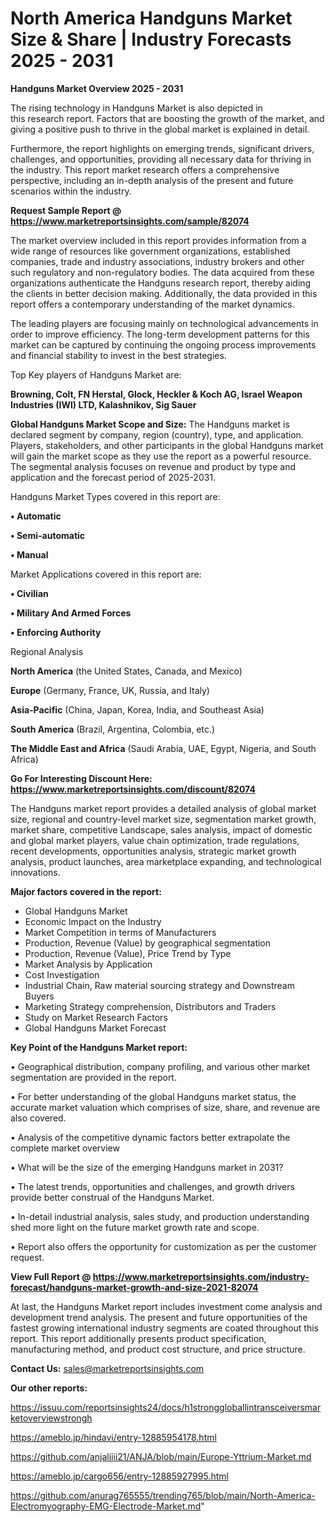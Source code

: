 # North America Handguns Market Size & Share | Industry Forecasts 2025 - 2031

<Strong> Handguns Market Overview 2025 - 2031</strong>

The rising technology in Handguns Market is also depicted in this research report. Factors that are boosting the growth of the market, and giving a positive push to thrive in the global market is explained in detail.

Furthermore, the report highlights on emerging trends, significant drivers, challenges, and opportunities, providing all necessary data for thriving in the industry. This report market research offers a comprehensive perspective, including an in-depth analysis of the present and future scenarios within the industry.

<strong>Request Sample Report @ <a href=https://www.marketreportsinsights.com/sample/82074>https://www.marketreportsinsights.com/sample/82074</a></strong>

The market overview included in this report provides information from a wide range of resources like government organizations, established companies, trade and industry associations, industry brokers and other such regulatory and non-regulatory bodies. The data acquired from these organizations authenticate the Handguns research report, thereby aiding the clients in better decision making. Additionally, the data provided in this report offers a contemporary understanding of the market dynamics.

The leading players are focusing mainly on technological advancements in order to improve efficiency. The long-term development patterns for this market can be captured by continuing the ongoing process improvements and financial stability to invest in the best strategies.

Top Key players of Handguns Market are:

<strong>Browning, Colt, FN Herstal, Glock, Heckler & Koch AG, Israel Weapon Industries (IWI) LTD, Kalashnikov, Sig Sauer</strong>

<strong><b>Global Handguns Market Scope and Size:</b></strong>
The Handguns market is declared segment by company, region (country), type, and application. Players, stakeholders, and other participants in the global Handguns market will gain the market scope as they use the report as a powerful resource. The segmental analysis focuses on revenue and product by type and application and the forecast period of 2025-2031.

Handguns Market Types covered in this report are:

<strong>• Automatic

• Semi-automatic

• Manual</strong>

Market Applications covered in this report are:

<strong>• Civilian

• Military And Armed Forces

• Enforcing Authority</strong> 

Regional Analysis

<strong>North America</strong> (the United States, Canada, and Mexico)

<strong>Europe</strong> (Germany, France, UK, Russia, and Italy)

<strong>Asia-Pacific</strong> (China, Japan, Korea, India, and Southeast Asia)

<strong>South America</strong> (Brazil, Argentina, Colombia, etc.)

<strong>The Middle East and Africa</strong> (Saudi Arabia, UAE, Egypt, Nigeria, and South Africa)

<strong>Go For Interesting Discount Here: <a href=https://www.marketreportsinsights.com/discount/82074>https://www.marketreportsinsights.com/discount/82074</a></strong>

The Handguns market report provides a detailed analysis of global market size, regional and country-level market size, segmentation market growth, market share, competitive Landscape, sales analysis, impact of domestic and global market players, value chain optimization, trade regulations, recent developments, opportunities analysis, strategic market growth analysis, product launches, area marketplace expanding, and technological innovations.

<strong><b>Major factors covered in the report:</b></strong>
<ul>
  <li>Global Handguns Market </li>
  <li>Economic Impact on the Industry</li>
  <li>Market Competition in terms of Manufacturers</li>
  <li>Production, Revenue (Value) by geographical segmentation</li>
  <li>Production, Revenue (Value), Price Trend by Type</li>
  <li>Market Analysis by Application</li>
  <li>Cost Investigation</li>
  <li>Industrial Chain, Raw material sourcing strategy and Downstream Buyers</li>
  <li>Marketing Strategy comprehension, Distributors and Traders</li>
  <li>Study on Market Research Factors</li>
  <li>Global Handguns Market Forecast</li>
</ul>

<strong><b>Key Point of the Handguns Market report:</b></strong>

• Geographical distribution, company profiling, and various other market segmentation are provided in the report.

• For better understanding of the global Handguns market status, the accurate market valuation which comprises of size, share, and revenue are also covered.

• Analysis of the competitive dynamic factors better extrapolate the complete market overview

• What will be the size of the emerging Handguns market in 2031?

• The latest trends, opportunities and challenges, and growth drivers provide better construal of the Handguns Market.

• In-detail industrial analysis, sales study, and production understanding shed more light on the future market growth rate and scope.

• Report also offers the opportunity for customization as per the customer request.

<strong><b>View Full Report @ <a href=https://www.marketreportsinsights.com/industry-forecast/handguns-market-growth-and-size-2021-82074>https://www.marketreportsinsights.com/industry-forecast/handguns-market-growth-and-size-2021-82074</a></b></strong>


At last, the Handguns Market report includes investment come analysis and development trend analysis. The present and future opportunities of the fastest growing international industry segments are coated throughout this report. This report additionally presents product specification, manufacturing method, and product cost structure, and price structure.

<strong>Contact Us:</strong>
sales@marketreportsinsights.com

<strong>Our other reports:</strong>

<a href=https://issuu.com/reportsinsights24/docs/h1stronggloballintransceiversmarketoverviewstrongh>https://issuu.com/reportsinsights24/docs/h1stronggloballintransceiversmarketoverviewstrongh</a>

<a href=https://ameblo.jp/hindavi/entry-12885954178.html>https://ameblo.jp/hindavi/entry-12885954178.html</a>

<a href=https://github.com/anjaliiii21/ANJA/blob/main/Europe-Yttrium-Market.md>https://github.com/anjaliiii21/ANJA/blob/main/Europe-Yttrium-Market.md</a>

<a href=https://ameblo.jp/cargo656/entry-12885927995.html>https://ameblo.jp/cargo656/entry-12885927995.html</a>

<a href=https://github.com/anurag765555/trending765/blob/main/North-America-Electromyography-EMG-Electrode-Market.md>https://github.com/anurag765555/trending765/blob/main/North-America-Electromyography-EMG-Electrode-Market.md</a>"
